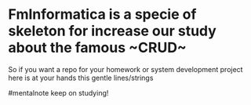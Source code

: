 # FmInformatica is a specie of skeleton for increase our study about the famous ~CRUD~
So if you want a repo for your homework or system development project here is at your hands this gentle lines/strings

#mentalnote keep on studying!
